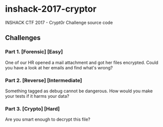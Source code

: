 # inshack-2017-cryptor
INSHACK CTF 2017 - Crypt0r Challenge source code

## Challenges

### Part 1. [Forensic] [Easy]
One of our HR opened a mail attachment and got her files encrypted. Could you have a look at her emails and find what's wrong?

### Part 2. [Reverse] [Intermediate]
Something tagged as debug cannot be dangerous. How would you make your tests if it harms your data?

### Part 3. [Crypto] [Hard]
Are you smart enough to decrypt this file?
